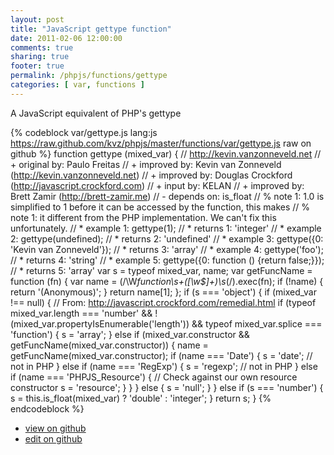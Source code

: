 ```yaml
---
layout: post
title: "JavaScript gettype function"
date: 2011-02-06 12:00:00
comments: true
sharing: true
footer: true
permalink: /phpjs/functions/gettype
categories: [ var, functions ]
---
```

A JavaScript equivalent of PHP's gettype
<!-- more -->
{% codeblock var/gettype.js lang:js https://raw.github.com/kvz/phpjs/master/functions/var/gettype.js raw on github %}
function gettype (mixed_var) {
    // http://kevin.vanzonneveld.net
    // +   original by: Paulo Freitas
    // +   improved by: Kevin van Zonneveld (http://kevin.vanzonneveld.net)
    // +   improved by: Douglas Crockford (http://javascript.crockford.com)
    // +   input by: KELAN
    // +   improved by: Brett Zamir (http://brett-zamir.me)
    // -    depends on: is_float
    // %        note 1: 1.0 is simplified to 1 before it can be accessed by the function, this makes
    // %        note 1: it different from the PHP implementation. We can't fix this unfortunately.
    // *     example 1: gettype(1);
    // *     returns 1: 'integer'
    // *     example 2: gettype(undefined);
    // *     returns 2: 'undefined'
    // *     example 3: gettype({0: 'Kevin van Zonneveld'});
    // *     returns 3: 'array'
    // *     example 4: gettype('foo');
    // *     returns 4: 'string'
    // *     example 5: gettype({0: function () {return false;}});
    // *     returns 5: 'array'
    var s = typeof mixed_var,
        name;
    var getFuncName = function (fn) {
        var name = (/\W*function\s+([\w\$]+)\s*\(/).exec(fn);
        if (!name) {
            return '(Anonymous)';
        }
        return name[1];
    };
    if (s === 'object') {
        if (mixed_var !== null) { // From: http://javascript.crockford.com/remedial.html
            if (typeof mixed_var.length === 'number' && !(mixed_var.propertyIsEnumerable('length')) && typeof mixed_var.splice === 'function') {
                s = 'array';
            } else if (mixed_var.constructor && getFuncName(mixed_var.constructor)) {
                name = getFuncName(mixed_var.constructor);
                if (name === 'Date') {
                    s = 'date'; // not in PHP
                } else if (name === 'RegExp') {
                    s = 'regexp'; // not in PHP
                } else if (name === 'PHPJS_Resource') { // Check against our own resource constructor
                    s = 'resource';
                }
            }
        } else {
            s = 'null';
        }
    } else if (s === 'number') {
        s = this.is_float(mixed_var) ? 'double' : 'integer';
    }
    return s;
}
{% endcodeblock %}
<ul>
 <li><a href="https://github.com/kvz/phpjs/blob/master/functions/var/gettype.js">view on github</a></li>
 <li><a href="https://github.com/kvz/phpjs/edit/master/functions/var/gettype.js">edit on github</a></li>
</ul>
